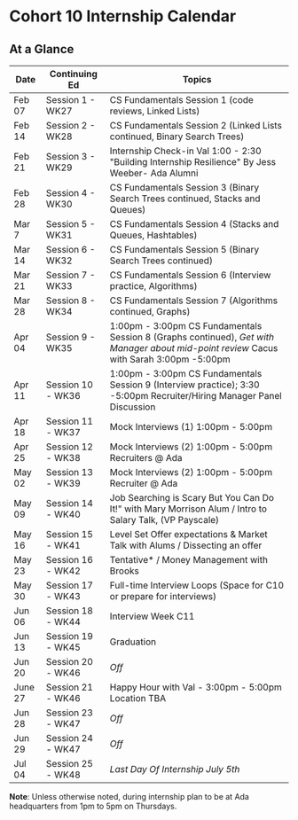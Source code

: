 # Cohort 10 Internship Calendar

## At a Glance

Date    | Continuing Ed    | Topics
--------|------------------|-----------------------------
Feb 07  | Session 1 - WK27 | CS Fundamentals Session 1 (code reviews, Linked Lists)
Feb 14  | Session 2 - WK28 | CS Fundamentals Session 2 (Linked Lists continued, Binary Search Trees)
Feb 21  | Session 3 - WK29 | Internship Check-in Val 1:00 - 2:30 "Building Internship Resilience" By Jess Weeber- Ada Alumni
Feb 28  | Session 4 - WK30 | CS Fundamentals Session 3 (Binary Search Trees continued, Stacks and Queues)
Mar 7   | Session 5 - WK31 | CS Fundamentals Session 4 (Stacks and Queues, Hashtables)
Mar 14  | Session 6 - WK32 | CS Fundamentals Session 5 (Binary Search Trees continued)
Mar 21  | Session 7 - WK33 | CS Fundamentals Session 6 (Interview practice, Algorithms)
Mar 28  | Session 8 - WK34 | CS Fundamentals Session 7 (Algorithms continued, Graphs)
Apr 04  | Session 9 - WK35 | 1:00pm - 3:00pm CS Fundamentals Session 8 (Graphs continued), *Get with Manager about mid-point review* Cacus with Sarah 3:00pm -5:00pm 
Apr 11  | Session 10 - WK36 | 1:00pm - 3:00pm CS Fundamentals Session 9 (Interview practice); 3:30 -5:00pm Recruiter/Hiring Manager Panel Discussion 
Apr 18  | Session 11 - WK37 | Mock Interviews (1) 1:00pm - 5:00pm 
Apr 25  | Session 12 - WK38 | Mock Interviews (2) 1:00pm - 5:00pm Recruiters @ Ada
May 02  | Session 13 - WK39 | Mock Interviews (2) 1:00pm - 5:00pm Recruiter @ Ada  
May 09  | Session 14 - WK40 | Job Searching is Scary But You Can Do It!" with Mary Morrison Alum / Intro to Salary Talk, (VP Payscale) 
May 16  | Session 15 - WK41 | Level Set Offer expectations &  Market Talk with Alums / Dissecting an offer
May 23  | Session 16 - WK42 | Tentative* / Money Management with Brooks    
May 30  | Session 17 - WK43 | Full-time Interview Loops (Space for C10 or prepare for interviews) 
Jun 06  | Session 18 - WK44 | Interview Week C11 
Jun 13  | Session 19 - WK45 | Graduation| @ Moz! From 5:00-7:30 (June 14th)
Jun 20  | Session 20 - WK46 | *Off*
June 27 | Session 21 - WK46 | Happy Hour with Val - 3:00pm - 5:00pm Location TBA
Jun 28  | Session 23 - WK47 | *Off*
Jun 29  | Session 24 - WK47 | *Off*
Jul 04  | Session 25 - WK48 | *Last Day Of Internship July 5th*

**Note**: Unless otherwise noted, during internship plan to be at Ada headquarters from 1pm to 5pm on Thursdays.
